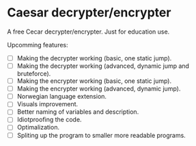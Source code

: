 # Caesar decrypter/encrypter
A free Cecar decrypter/encrypter. Just for education use.

Upcomming features:
- [ ] Making the decrypter working (basic, one static jump).
- [ ] Making the decrypter working (advanced, dynamic jump and bruteforce).
- [ ] Making the encrypter working (basic, one static jump).
- [ ] Making the encrypter working (advanced, dynamic jump).
- [ ] Norwegian language extension.
- [ ] Visuals improvement.
- [ ] Better naming of variables and description.
- [ ] Idiotproofing the code.
- [ ] Optimalization.
- [ ] Spliting up the program to smaller more readable programs.